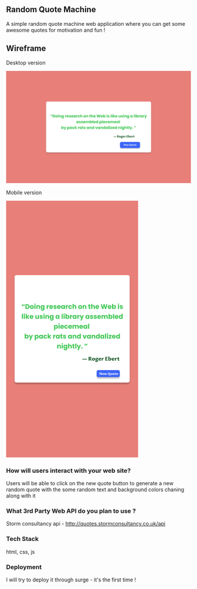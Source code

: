 ## Random Quote Machine 

A simple random quote machine web application where you can get some awesome quotes for motivation and fun !

## Wireframe 

Desktop version

![desktop](/resources/desktop.png)

Mobile version

![mobile](/resources/mobile.png)

### How will users interact with your web site?
	
Users will be able to click on the new quote button to generate a new random quote with the some random text   and background colors chaning along with it

### What 3rd Party Web API do you plan to use ?

Storm consultancy api - http://quotes.stormconsultancy.co.uk/api

### Tech Stack 

html, css, js

### Deployment 

I will try to deploy it through surge - it's the first time !



